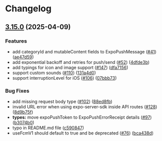 # Changelog

## [3.15.0](https://github.com/expo/expo-server-sdk-node/compare/expo-server-sdk-v3.14.0...expo-server-sdk-v3.15.0) (2025-04-09)


### Features

* add categoryId and mutableContent fields to ExpoPushMessage ([#41](https://github.com/expo/expo-server-sdk-node/issues/41)) ([ae47d59](https://github.com/expo/expo-server-sdk-node/commit/ae47d59484526127cbfced84b37e1f03d381411f))
* add exponential backoff and retries for push/send ([#52](https://github.com/expo/expo-server-sdk-node/issues/52)) ([4dfde3b](https://github.com/expo/expo-server-sdk-node/commit/4dfde3bbf4aa313ff45036ea2a0d0fd32d2d18f0))
* add typings for icon and image support ([#147](https://github.com/expo/expo-server-sdk-node/issues/147)) ([dfa7156](https://github.com/expo/expo-server-sdk-node/commit/dfa7156c7239d43d040698fe15e1a90f98fda187))
* support custom sounds ([#110](https://github.com/expo/expo-server-sdk-node/issues/110)) ([131a4d0](https://github.com/expo/expo-server-sdk-node/commit/131a4d0fcb7250907f3d565a50cab98066282409))
* support interruptionLevel for iOS ([#106](https://github.com/expo/expo-server-sdk-node/issues/106)) ([07bbb73](https://github.com/expo/expo-server-sdk-node/commit/07bbb73cdefce1ff0bfddf9b1187b4dae216208e))


### Bug Fixes

* add missing request body type ([#102](https://github.com/expo/expo-server-sdk-node/issues/102)) ([88ed8fb](https://github.com/expo/expo-server-sdk-node/commit/88ed8fbfc1345f13911d8a8d30a5d8009aaa8892))
* invalid URL error when using expo-server-sdk inside API routes ([#128](https://github.com/expo/expo-server-sdk-node/issues/128)) ([8d9b75f](https://github.com/expo/expo-server-sdk-node/commit/8d9b75f5a673c79df4fb4175ea5c508943f3a425))
* **types:** move expoPushToken to ExpoPushErrorReceipt details ([#97](https://github.com/expo/expo-server-sdk-node/issues/97)) ([b3074b0](https://github.com/expo/expo-server-sdk-node/commit/b3074b0f5874e0a2a52a52c6ae1dd7f2b9a60cc4))
* typo in README.md file ([c590847](https://github.com/expo/expo-server-sdk-node/commit/c590847fb1203f416a53ab14a1bfe1c8e1fe7ca8))
* useFcmV1 should default to true and be deprecated ([#76](https://github.com/expo/expo-server-sdk-node/issues/76)) ([bca438d](https://github.com/expo/expo-server-sdk-node/commit/bca438da83d34e77dafadaa6bcb6c9f529075b8b))

